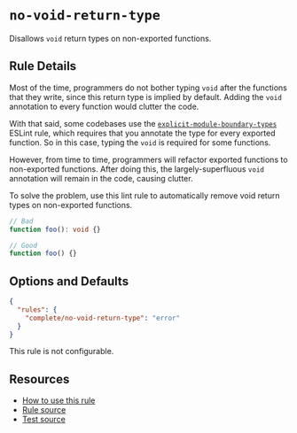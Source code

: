 # `no-void-return-type`

Disallows `void` return types on non-exported functions.

## Rule Details

Most of the time, programmers do not bother typing `void` after the functions that they write, since this return type is implied by default. Adding the `void` annotation to every function would clutter the code.

With that said, some codebases use the [`explicit-module-boundary-types`](https://typescript-eslint.io/rules/explicit-module-boundary-types/) ESLint rule, which requires that you annotate the type for every exported function. So in this case, typing the `void` is required for some functions.

However, from time to time, programmers will refactor exported functions to non-exported functions. After doing this, the largely-superfluous `void` annotation will remain in the code, causing clutter.

To solve the problem, use this lint rule to automatically remove void return types on non-exported functions.

```ts
// Bad
function foo(): void {}

// Good
function foo() {}
```

## Options and Defaults

```json
{
  "rules": {
    "complete/no-void-return-type": "error"
  }
}
```

This rule is not configurable.

## Resources

- [How to use this rule](https://complete-ts.github.io/eslint-plugin-complete)
- [Rule source](https://github.com/complete-ts/complete/blob/main/packages/eslint-plugin-complete/src/rules/no-void-return-type.ts)
- [Test source](https://github.com/complete-ts/complete/blob/main/packages/eslint-plugin-complete/tests/rules/no-void-return-type.test.ts)
